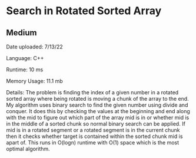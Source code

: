 
# Search in Rotated Sorted Array

## Medium

Date uploaded: 7/13/22

Language: C++

Runtime: 10 ms

Memory Usage: 11.1 mb

Details: The problem is finding the index of a given number in a rotated sorted array where being rotated is moving a chunk of the array to the end. My algorithm uses binary search to find the given number using divide and conquer. It does this by checking the values at the beginning and end along with the mid to figure out which part of the array mid is in or whether mid is in the middle of a sorted chunk so normal binary search can be applied. If mid is in a rotated segment or a rotated segment is in the current chunk then it checks whether target is contained within the sorted chunk mid is apart of. This runs in O(logn) runtime with O(1) space which is the most optimal algorithm.
